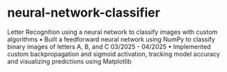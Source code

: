 # neural-network-classifier
Letter Recognition using a neural network to classify images with custom algorithms  • Built a feedforward neural network using NumPy to classify binary images of letters A, B, and C  03/2025 - 04/2025  • Implemented custom backpropagation and sigmoid activation, tracking model accuracy and visualizing predictions using  Matplotlib
